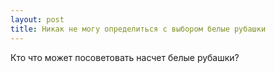 ```yaml
---
layout: post 
title: Никак не могу определиться с выбором белые рубашки 
--- 
```

Кто что может посоветовать насчет белые рубашки?
